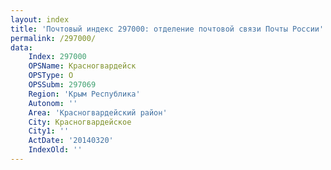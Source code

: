 ```yaml
---
layout: index
title: 'Почтовый индекс 297000: отделение почтовой связи Почты России'
permalink: /297000/
data:
    Index: 297000
    OPSName: Красногвардейск
    OPSType: О
    OPSSubm: 297069
    Region: 'Крым Республика'
    Autonom: ''
    Area: 'Красногвардейский район'
    City: Красногвардейское
    City1: ''
    ActDate: '20140320'
    IndexOld: ''
---
```

